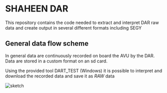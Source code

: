 # SHAHEEN DAR
This repository contains the code needed to extract and interpret DAR raw data and create output
in several different formats including SEGY

## General data flow scheme
In general data are continuously recorded on board the AVU by the DAR. Data are stored in a custom format on an sd card.

Using the provided tool DART_TEST (Windows) it is possible to interpret and download the recorded data and save it as _RAW_ data

![sketch](https://github.com/marcogambetta/SHAHEEN-DAR/tree/main/RES/IMG_00.png)

